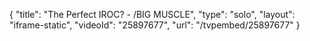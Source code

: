 {
    "title": "The Perfect IROC? - \/BIG MUSCLE",
    "type": "solo",
    "layout": "iframe-static",
    "videoId": "25897677",
    "url": "\/tvpembed\/25897677"
}